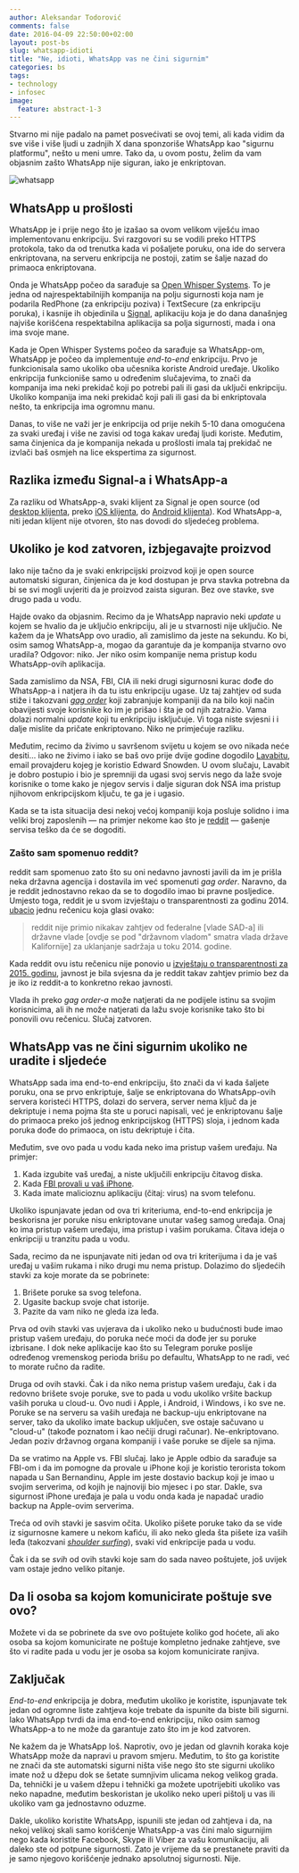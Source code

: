 ```yaml
---
author: Aleksandar Todorović
comments: false
date: 2016-04-09 22:50:00+02:00
layout: post-bs
slug: whatsapp-idioti
title: "Ne, idioti, WhatsApp vas ne čini sigurnim"
categories: bs
tags:
- technology
- infosec
image:
  feature: abstract-1-3
---
```


Stvarno mi nije padalo na pamet posvećivati se ovoj temi, ali kada vidim da sve više i više ljudi u zadnjih X dana sponzoriše WhatsApp kao "sigurnu platformu", nešto u meni umre. Tako da, u ovom postu, želim da vam objasnim zašto WhatsApp nije siguran, iako je enkriptovan.

![whatsapp](https://blog.kaspersky.com/files/2016/04/whatsapp-encryption-featured.jpg)

## WhatsApp u prošlosti

WhatsApp je i prije nego što je izašao sa ovom velikom viješću imao implementovanu enkripciju. Svi razgovori su se vodili preko HTTPS protokola, tako da od trenutka kada vi pošaljete poruku, ona ide do servera enkriptovana, na serveru enkripcija ne postoji, zatim se šalje nazad do primaoca enkriptovana.

Onda je WhatsApp počeo da sarađuje sa [Open Whisper Systems](https://whispersystems.org/). To je jedna od najrespektabilnijih kompanija na polju sigurnosti koja nam je podarila RedPhone (za enkripciju poziva) i TextSecure (za enkripciju poruka), i kasnije ih objedinila u [Signal](https://play.google.com/store/apps/details?id=org.thoughtcrime.securesms), aplikaciju koja je do dana današnjeg najviše korišćena respektabilna aplikacija sa polja sigurnosti, mada i ona ima svoje mane.

Kada je Open Whisper Systems počeo da sarađuje sa WhatsApp-om, WhatsApp je počeo da implementuje _end-to-end_ enkripciju. Prvo je funkcionisala samo ukoliko oba učesnika koriste Android uređaje. Ukoliko enkripcija funkcioniše samo u određenim slučajevima, to znači da kompanija ima neki prekidač koji po potrebi pali ili gasi da uključi enkripciju. Ukoliko kompanija ima neki prekidač koji pali ili gasi da bi enkriptovala nešto, ta enkripcija ima ogromnu manu.

Danas, to više ne važi jer je enkripcija od prije nekih 5-10 dana omogućena za svaki uređaj i više ne zavisi od toga kakav uređaj ljudi koriste. Međutim, sama činjenica da je kompanija nekada u prošlosti imala taj prekidač ne izvlači baš osmjeh na lice ekspertima za sigurnost.

## Razlika između Signal-a i WhatsApp-a

Za razliku od WhatsApp-a, svaki klijent za Signal je open source (od [desktop klijenta](https://github.com/WhisperSystems/Signal-Desktop), preko [iOS klijenta](https://github.com/WhisperSystems/Signal-iOS), do [Android klijenta](https://github.com/WhisperSystems/Signal-Android)). Kod WhatsApp-a, niti jedan klijent nije otvoren, što nas dovodi do sljedećeg problema.

## Ukoliko je kod zatvoren, izbjegavajte proizvod

Iako nije tačno da je svaki enkripcijski proizvod koji je open source automatski siguran, činjenica da je kod dostupan je prva stavka potrebna da bi se svi mogli uvjeriti da je proizvod zaista siguran. Bez ove stavke, sve drugo pada u vodu.

Hajde ovako da objasnim. Recimo da je WhatsApp napravio neki _update_ u kojem se hvalio da je uključio enkripciju, ali je u stvarnosti nije uključio. Ne kažem da je WhatsApp ovo uradio, ali zamislimo da jeste na sekundu. Ko bi, osim samog WhatsApp-a, mogao da garantuje da je kompanija stvarno ovo uradila? Odgovor: niko. Jer niko osim kompanije nema pristup kodu WhatsApp-ovih aplikacija.

Sada zamislimo da NSA, FBI, CIA ili neki drugi sigurnosni kurac dođe do WhatsApp-a i natjera ih da tu istu enkripciju ugase. Uz taj zahtjev od suda stiže i takozvani [_gag order_](https://en.wikipedia.org/wiki/Gag_order) koji zabranjuje kompaniji da na bilo koji način obavijesti svoje korisnike ko im je prišao i šta je od njih zatražio. Vama dolazi normalni _update_ koji tu enkripciju isključuje. Vi toga niste svjesni i i dalje mislite da pričate enkriptovano. Niko ne primjećuje razliku.

Međutim, recimo da živimo u savršenom svijetu u kojem se ovo nikada neće desiti... iako ne živimo i iako se baš ovo prije dvije godine dogodilo [Lavabitu](http://lavabit.com/), email provajderu kojeg je koristio Edward Snowden. U ovom slučaju, Lavabit je dobro postupio i bio je spremniji da ugasi svoj servis nego da laže svoje korisnike o tome kako je njegov servis i dalje siguran dok NSA ima pristup njihovom enkripcijskom ključu, te ga je i ugasio.

Kada se ta ista situacija desi nekoj većoj kompaniji koja posluje solidno i ima veliki broj zaposlenih — na primjer nekome kao što je [reddit](https://www.reddit.com/) — gašenje servisa teško da će se dogoditi.

### Zašto sam spomenuo reddit?

reddit sam spomenuo zato što su oni nedavno javnosti javili da im je prišla neka državna agencija i dostavila im već spomenuti _gag order_. Naravno, da je reddit jednostavno rekao da se to dogodilo imao bi pravne posljedice. Umjesto toga, reddit je u svom izvještaju o transparentnosti za godinu 2014. [ubacio](https://www.reddit.com/wiki/transparency/2014#wiki_government_content_removal_requests) jednu rečenicu koja glasi ovako:

> reddit nije primio nikakav zahtjev od federalne [vlade SAD-a] ili državne vlade [ovdje se pod "državnom vladom" smatra vlada države Kalifornije] za uklanjanje sadržaja u toku 2014. godine.

Kada reddit ovu istu rečenicu nije ponovio u [izvještaju o transparentnosti za 2015. godinu](https://www.reddit.com/wiki/transparency/2015), javnost je bila svjesna da je reddit takav zahtjev primio bez da je iko iz reddit-a to konkretno rekao javnosti.

Vlada ih preko _gag order-a_ može natjerati da ne podijele istinu sa svojim korisnicima, ali ih ne može natjerati da lažu svoje korisnike tako što bi ponovili ovu rečenicu. Slučaj zatvoren.

## WhatsApp vas ne čini sigurnim ukoliko ne uradite i sljedeće

WhatsApp sada ima end-to-end enkripciju, što znači da vi kada šaljete poruku, ona se prvo enkriptuje, šalje se enkriptovana do WhatsApp-ovih servera koristeći HTTPS, dolazi do servera, server nema ključ da je dekriptuje i nema pojma šta ste u poruci napisali, već je enkriptovanu šalje do primaoca preko još jednog enkripcijskog (HTTPS) sloja, i jednom kada poruka dođe do primaoca, on istu dekriptuje i čita.

Međutim, sve ovo pada u vodu kada neko ima pristup vašem uređaju. Na primjer:

1. Kada izgubite vaš uređaj, a niste uključili enkripciju čitavog diska.
2. Kada [FBI provali u vaš iPhone](http://www.foxnews.com/tech/2016/03/29/fbi-breaks-into-san-bernardino-gunmans-iphone-without-apples-help-ending-court-case.html).
3. Kada imate malicioznu aplikaciju (čitaj: virus) na svom telefonu.

Ukoliko ispunjavate jedan od ova tri kriteriuma, end-to-end enkripcija je beskorisna jer poruke nisu enkriptovane unutar vašeg samog uređaja. Onaj ko ima pristup vašem uređaju, ima pristup i vašim porukama. Čitava ideja o enkripciji u tranzitu pada u vodu.

Sada, recimo da ne ispunjavate niti jedan od ova tri kriterijuma i da je vaš uređaj u vašim rukama i niko drugi mu nema pristup. Dolazimo do sljedećih stavki za koje morate da se pobrinete:

1. Brišete poruke sa svog telefona.
2. Ugasite backup svoje chat istorije.
3. Pazite da vam niko ne gleda iza leđa.

Prva od ovih stavki vas uvjerava da i ukoliko neko u budućnosti bude imao pristup vašem uređaju, do poruka neće moći da dođe jer su poruke izbrisane. I dok neke aplikacije kao što su Telegram poruke poslije određenog vremenskog perioda brišu po defaultu, WhatsApp to ne radi, već to morate ručno da radite.

Druga od ovih stavki. Čak i da niko nema pristup vašem uređaju, čak i da redovno brišete svoje poruke, sve to pada u vodu ukoliko vršite backup vaših poruka u cloud-u. Ovo nudi i Apple, i Android, i Windows, i ko sve ne. Poruke se na serveru sa vaših uređaja ne backup-uju enkriptovane na server, tako da ukoliko imate backup uključen, sve ostaje sačuvano u "cloud-u" (takođe poznatom i kao nečiji drugi računar). Ne-enkriptovano. Jedan poziv državnog organa kompaniji i vaše poruke se dijele sa njima.

Da se vratimo na Apple vs. FBI slučaj. Iako je Apple odbio da sarađuje sa FBI-om i da im pomogne da provale u iPhone koji je koristio terorista tokom napada u San Bernandinu, Apple im jeste dostavio backup koji je imao u svojim serverima, od kojih je najnoviji bio mjesec i po star. Dakle, sva sigurnost iPhone uređaja je pala u vodu onda kada je napadač uradio backup na Apple-ovim serverima.

Treća od ovih stavki je sasvim očita. Ukoliko pišete poruke tako da se vide iz sigurnosne kamere u nekom kafiću, ili ako neko gleda šta pišete iza vaših leđa (takozvani [_shoulder surfing_](https://en.wikipedia.org/wiki/Shoulder_surfing_%28computer_security%29)), svaki vid enkripcije pada u vodu.

Čak i da se _svih_ od ovih stavki koje sam do sada naveo poštujete, još uvijek vam ostaje jedno veliko pitanje.

## Da li osoba sa kojom komunicirate poštuje sve ovo?

Možete vi da se pobrinete da sve ovo poštujete koliko god hoćete, ali ako osoba sa kojom komunicirate ne poštuje kompletno jednake zahtjeve, sve što vi radite pada u vodu jer je osoba sa kojom komunicirate ranjiva.

## Zaključak

_End-to-end_ enkripcija je dobra, međutim ukoliko je koristite, ispunjavate tek jedan od ogromne liste zahtjeva koje trebate da ispunite da biste bili sigurni. Iako WhatsApp tvrdi da ima end-to-end enkripciju, niko osim samog WhatsApp-a to ne može da garantuje zato što im je kod zatvoren.

Ne kažem da je WhatsApp loš. Naprotiv, ovo je jedan od glavnih koraka koje WhatsApp može da napravi u pravom smjeru. Međutim, to što ga koristite ne znači da ste automatski sigurni ništa više nego što ste sigurni ukoliko imate nož u džepu dok se šetate sumnjivim ulicama nekog velikog grada. Da, tehnički je u vašem džepu i tehnički ga možete upotrijebiti ukoliko vas neko napadne, međutim beskoristan je ukoliko neko uperi pištolj u vas ili ukoliko vam ga jednostavno oduzme.

Dakle, ukoliko koristite WhatsApp, ispunili ste jedan od zahtjeva i da, na nekoj velikoj skali samo korišćenje WhatsApp-a vas čini malo sigurnijim nego kada koristite Facebook, Skype ili Viber za vašu komunikaciju, ali daleko ste od potpune sigurnosti. Zato je vrijeme da se prestanete praviti da je samo njegovo korišćenje jednako apsolutnoj sigurnosti. Nije.
